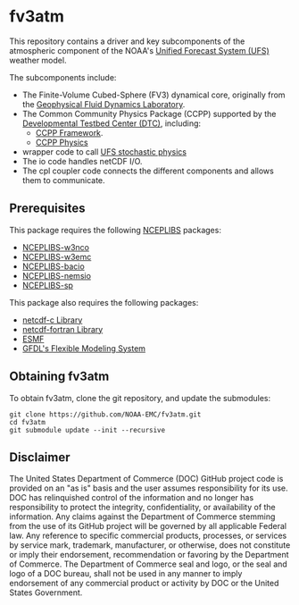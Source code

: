 
# fv3atm

This repository contains a driver and key subcomponents of the
atmospheric component of the NOAA's [Unified Forecast System
(UFS)](https://ufscommunity.org/) weather model.

The subcomponents include:

 - The Finite-Volume Cubed-Sphere (FV3) dynamical core, originally
from the [Geophysical Fluid Dynamics
Laboratory](https://www.gfdl.noaa.gov/).
 - The Common Community Physics Package (CCPP) supported by the
   [Developmental Testbed Center
   (DTC)](https://dtcenter.org/community-code/common-community-physics-package-ccpp),
   including:
   - [CCPP Framework](https://github.com/NCAR/ccpp-framework).
   - [CCPP Physics](https://github.com/NCAR/ccpp-physics)
 - wrapper code to call [UFS stochastic
   physics](https://stochastic-physics.readthedocs.io/en/latest/)
 - The io code handles netCDF I/O.
 - The cpl coupler code connects the different components and allows
   them to communicate.

## Prerequisites

This package requires the following
[NCEPLIBS](https://github.com/NOAA-EMC/NCEPLIBS) packages:
 - [NCEPLIBS-w3nco](https://github.com/NOAA-EMC/NCEPLIBS-w3nco)
 - [NCEPLIBS-w3emc](https://github.com/NOAA-EMC/NCEPLIBS-w3emc)
 - [NCEPLIBS-bacio](https://github.com/NOAA-EMC/NCEPLIBS-bacio)
 - [NCEPLIBS-nemsio](https://github.com/NOAA-EMC/NCEPLIBS-nemsio)
 - [NCEPLIBS-sp](https://github.com/NOAA-EMC/NCEPLIBS-sp)

This package also requires the following packages:
 - [netcdf-c Library](https://github.com/Unidata/netcdf-c)
 - [netcdf-fortran Library](https://github.com/Unidata/netcdf-fortran)
 - [ESMF](https://github.com/esmf-org/esmf)
 - [GFDL's Flexible Modeling System](https://github.com/NOAA-GFDL/FMS)

## Obtaining fv3atm

To obtain fv3atm, clone the git repository, and update the submodules:

```
git clone https://github.com/NOAA-EMC/fv3atm.git
cd fv3atm
git submodule update --init --recursive
```

## Disclaimer

The United States Department of Commerce (DOC) GitHub project code is
provided on an "as is" basis and the user assumes responsibility for
its use. DOC has relinquished control of the information and no longer
has responsibility to protect the integrity, confidentiality, or
availability of the information. Any claims against the Department of
Commerce stemming from the use of its GitHub project will be governed
by all applicable Federal law. Any reference to specific commercial
products, processes, or services by service mark, trademark,
manufacturer, or otherwise, does not constitute or imply their
endorsement, recommendation or favoring by the Department of
Commerce. The Department of Commerce seal and logo, or the seal and
logo of a DOC bureau, shall not be used in any manner to imply
endorsement of any commercial product or activity by DOC or the United
States Government.

